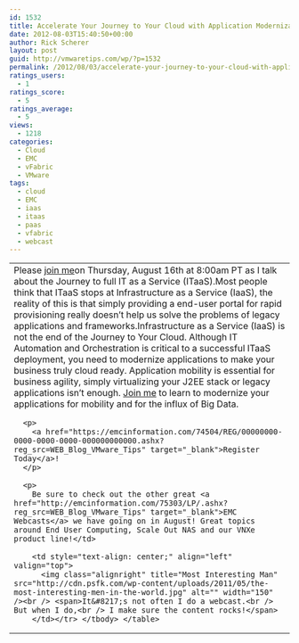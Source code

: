 ```yaml
---
id: 1532
title: Accelerate Your Journey to Your Cloud with Application Modernization
date: 2012-08-03T15:40:50+00:00
author: Rick Scherer
layout: post
guid: http://vmwaretips.com/wp/?p=1532
permalink: /2012/08/03/accelerate-your-journey-to-your-cloud-with-application-modernization/
ratings_users:
  - 1
ratings_score:
  - 5
ratings_average:
  - 5
views:
  - 1218
categories:
  - Cloud
  - EMC
  - vFabric
  - VMware
tags:
  - cloud
  - EMC
  - iaas
  - itaas
  - paas
  - vfabric
  - webcast
---
```

<table width="100%" border="0" cellspacing="3" cellpadding="3" align="center">
  <tr>
    <td align="left" valign="top">
      Please <a href="https://emcinformation.com/74504/REG/00000000-0000-0000-0000-000000000000.ashx?reg_src=WEB_Blog_VMware_Tips" target="_blank">join me</a>on Thursday, August 16th at 8:00am PT as I talk about the Journey to full IT as a Service (ITaaS).Most people think that ITaaS stops at Infrastructure as a Service (IaaS), the reality of this is that simply providing a end-user portal for rapid provisioning really doesn&#8217;t help us solve the problems of legacy applications and frameworks.Infrastructure as a Service (IaaS) is not the end of the Journey to Your Cloud. Although IT Automation and Orchestration is critical to a successful ITaaS deployment, you need to modernize applications to make your business truly cloud ready. Application mobility is essential for business agility, simply virtualizing your J2EE stack or legacy applications isn’t enough. <a href="https://emcinformation.com/74504/REG/00000000-0000-0000-0000-000000000000.ashx?reg_src=WEB_Blog_VMware_Tips" target="_blank">Join me</a> to learn to modernize your applications for mobility and for the influx of Big Data.</p> 
      
      <p>
        <a href="https://emcinformation.com/74504/REG/00000000-0000-0000-0000-000000000000.ashx?reg_src=WEB_Blog_VMware_Tips" target="_blank">Register Today</a>!
      </p>
      
      <p>
        Be sure to check out the other great <a href="http://emcinformation.com/75303/LP/.ashx?reg_src=WEB_Blog_VMware_Tips" target="_blank">EMC Webcasts</a> we have going on in August! Great topics around End User Computing, Scale Out NAS and our VNXe product line!</td> 
        
        <td style="text-align: center;" align="left" valign="top">
          <img class="alignright" title="Most Interesting Man" src="http://cdn.psfk.com/wp-content/uploads/2011/05/the-most-interesting-men-in-the-world.jpg" alt="" width="150" /><br /> <span>It&#8217;s not often I do a webcast.<br /> But when I do,<br /> I make sure the content rocks!</span>
        </td></tr> </tbody> </table>